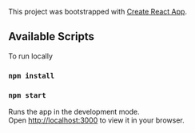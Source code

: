 This project was bootstrapped with [Create React App](https://github.com/facebook/create-react-app).

## Available Scripts

To run locally

### `npm install`
### `npm start`

Runs the app in the development mode.\
Open [http://localhost:3000](http://localhost:3000) to view it in your browser.
